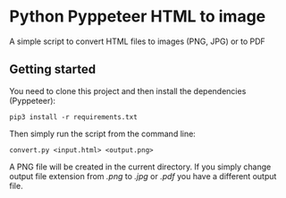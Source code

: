 # Python Pyppeteer HTML to image
A simple script to convert HTML files to images (PNG, JPG) or to PDF

## Getting started
You need to clone this project and then install the dependencies (Pyppeteer):

```
pip3 install -r requirements.txt
```

Then simply run the script from the command line:

```
convert.py <input.html> <output.png>
```

A PNG file will be created in the current directory. If you simply 
change output file extension from *.png* to *.jpg* or *.pdf* you have a different output file.